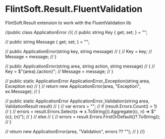 # FlintSoft.Result.FluentValidation
FlintSoft.Result extension to work with the FluentValidation lib

//public class ApplicationError
//{
//    public string Key { get; set; } = "";

//    public string Message { get; set; } = "";

//    public ApplicationError(string key, string message)
//    {
//        Key = key;
//        Message = message;
//    }


//    public ApplicationError(string area, string action, string message)
//    {
//        Key = $"{area}.{action}";
//        Message = message;
//    }

//    public static ApplicationError ApplicationError_Exception(string area, Exception ex)
//    {
//        return new ApplicationError(area, "Exception", ex.Message);
//    }

//    public static ApplicationError ApplicationError_Validation(string area, ValidationResult result)
//    {
//        var errors = "";
//        if (result.Errors.Count() > 1)
//        {
//            errors = result.Errors.Select(x => x.ToString()).Aggregate((c, n) => $"{c}; {n}");
//        }
//        else
//        {
//            errors = result.Errors.FirstOrDefault()?.ToString();
//        }

//        return new ApplicationError(area, "Validation", errors ?? "");
//    }
//}
